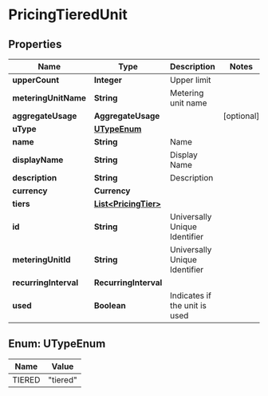 

# PricingTieredUnit


## Properties

| Name | Type | Description | Notes |
|------------ | ------------- | ------------- | -------------|
|**upperCount** | **Integer** | Upper limit |  |
|**meteringUnitName** | **String** | Metering unit name |  |
|**aggregateUsage** | **AggregateUsage** |  |  [optional] |
|**uType** | [**UTypeEnum**](#UTypeEnum) |  |  |
|**name** | **String** | Name |  |
|**displayName** | **String** | Display Name |  |
|**description** | **String** | Description |  |
|**currency** | **Currency** |  |  |
|**tiers** | [**List&lt;PricingTier&gt;**](PricingTier.md) |  |  |
|**id** | **String** | Universally Unique Identifier |  |
|**meteringUnitId** | **String** | Universally Unique Identifier |  |
|**recurringInterval** | **RecurringInterval** |  |  |
|**used** | **Boolean** | Indicates if the unit is used |  |



## Enum: UTypeEnum

| Name | Value |
|---- | -----|
| TIERED | &quot;tiered&quot; |



